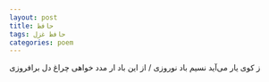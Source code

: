 ```yaml
---
layout: post
title: حافظ
tags: حافظ غزل
categories: poem
---
```


ز کوی یار می‌آید نسیم باد نوروزی / از این باد ار مدد خواهی چراغ دل برافروزی
